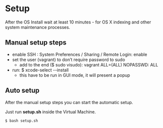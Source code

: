 # Setup

After the OS Install wait at least 10 minutes - for OS X indexing and other system maintenance processes.


## Manual setup steps

* enable SSH : System Preferences / Sharing / Remote Login: enable
* set the user (vagrant) to don’t require password to sudo
    * add to the end ($ sudo visudo): vagrant ALL=(ALL) NOPASSWD: ALL
* run: $ xcode-select --install
    * this have to be run in GUI mode, it will present a popup

## Auto setup

After the manual setup steps you can start the automatic setup.

Just run **setup.sh** inside the Virtual Machine.

    $ bash setup.sh
